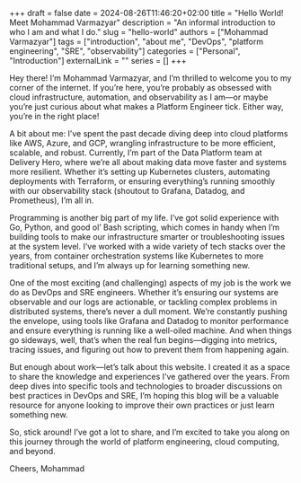 +++ 
draft = false
date = 2024-08-26T11:46:20+02:00
title = "Hello World! Meet Mohammad Varmazyar"
description = "An informal introduction to who I am and what I do."
slug = "hello-world"
authors = ["Mohammad Varmazyar"]
tags = ["introduction", "about me", "DevOps", "platform engineering", "SRE", "observability"]
categories = ["Personal", "Introduction"]
externalLink = ""
series = []
+++

Hey there! I’m Mohammad Varmazyar, and I’m thrilled to welcome you to my corner of the internet. If you’re here, you’re probably as obsessed with cloud infrastructure, automation, and observability as I am—or maybe you’re just curious about what makes a Platform Engineer tick. Either way, you’re in the right place!

A bit about me: I’ve spent the past decade diving deep into cloud platforms like AWS, Azure, and GCP, wrangling infrastructure to be more efficient, scalable, and robust. Currently, I’m part of the Data Platform team at Delivery Hero, where we’re all about making data move faster and systems more resilient. Whether it’s setting up Kubernetes clusters, automating deployments with Terraform, or ensuring everything’s running smoothly with our observability stack (shoutout to Grafana, Datadog, and Prometheus), I’m all in.

Programming is another big part of my life. I’ve got solid experience with Go, Python, and good ol’ Bash scripting, which comes in handy when I’m building tools to make our infrastructure smarter or troubleshooting issues at the system level. I’ve worked with a wide variety of tech stacks over the years, from container orchestration systems like Kubernetes to more traditional setups, and I’m always up for learning something new.

One of the most exciting (and challenging) aspects of my job is the work we do as DevOps and SRE engineers. Whether it’s ensuring our systems are observable and our logs are actionable, or tackling complex problems in distributed systems, there’s never a dull moment. We’re constantly pushing the envelope, using tools like Grafana and Datadog to monitor performance and ensure everything is running like a well-oiled machine. And when things go sideways, well, that’s when the real fun begins—digging into metrics, tracing issues, and figuring out how to prevent them from happening again.

But enough about work—let’s talk about this website. I created it as a space to share the knowledge and experiences I’ve gathered over the years. From deep dives into specific tools and technologies to broader discussions on best practices in DevOps and SRE, I’m hoping this blog will be a valuable resource for anyone looking to improve their own practices or just learn something new.

So, stick around! I’ve got a lot to share, and I’m excited to take you along on this journey through the world of platform engineering, cloud computing, and beyond.

Cheers,
Mohammad
